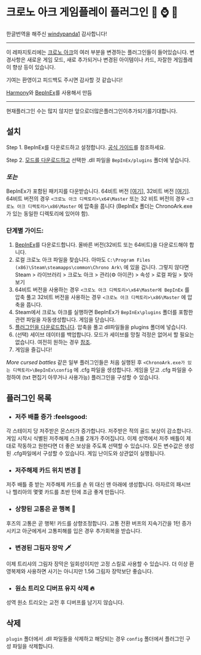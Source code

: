 # 크로노 아크 게임플레이 플러그인 :baguette_bread: :watch: :hedgehog:

한글번역을 해주신 [windypanda1](https://github.com/fwqefwqef) 감사합니다!

---

이 레파지토리에는 [크로노 아크](https://store.steampowered.com/app/1188930/Chrono_Ark/)의 여러 부분을 변경하는 플러그인들이 들어있습니다. 변경사항은 새로운 게임 모드, 새로 추가되거나 변경된 아이템이나 카드, 자잘한 게임플레이 향상 등이 있습니다.

기여는 환영이고 피드백도 주시면 감사할 것 같습니다!

[Harmony](https://github.com/pardeike/Harmony)와 [BepInEx](https://github.com/BepInEx/BepInEx)를 사용해서 만듬

---
현재플러그인 수는 많지 않지만 앞으로더많은플러그인이추가되기를기대합니다.


## 설치

Step 1. BepInEx를 다운로드하고 설정합니다. [공식 가이드](https://docs.bepinex.dev/master/articles/user_guide/installation/unity_mono.html)를 참조하세요.

Step 2. [모드를 다운로드하고](https://github.com/Neoshrimp/ChronoArk-gameplay-plugins/releases) 선택한 .dll 파일을 `BepInEx/plugins` 폴더에 넣습니다.

### *또는*

BepInEx가 포함된 패키지를 다운받습니다. 64비트 버전 [[여기]](https://github.com/Neoshrimp/ChronoArk-gameplay-plugins/releases/download/1.1.1/allplugins_BepInEx_x64_included-13-09-2021.zip), 32비트 버전 [[여기]](https://github.com/Neoshrimp/ChronoArk-gameplay-plugins/releases/download/1.1.1/allplugins_BepInEx_x86_included-13-09-2021.zip). 64비트 버전의 경우 `<크로노 아크 디렉토리>\x64\Master` 또는 32 비트 버전의 경우 `<크로노 아크 디렉토리>\x86\Master` 에 압축을 풉니다 (BepInEx 폴더는 ChronoArk.exe가 있는 동일한 디렉토리에 있어야 함).

### 단계별 가이드:

1. [BepInEx](https://github.com/BepInEx/BepInEx/releases/tag/v5.4.15)를 다운로드합니다. 올바른 버전(32비트 또는 64비트)을 다운로드해야 합니다.
2. 로컬 크로노 아크 파일을 찾습니다. 아마도 `C:\Program Files (x86)\Steam\steamapps\common\Chrono Ark\` 에 있을 겁니다. 그렇지 않다면 Steam > 라이브러리 > 크로노 아크 > 관리(:gear: 아이콘) > 속성 > 로컬 파일 > 찾아보기
3. 64비트 버전을 사용하는 경우 `<크로노 아크 디렉토리>\x64\Master에 BepInEx` 를 압축 풀고 32비트 버전을 사용하는 경우 `<크로노 아크 디렉토리>\x86\Master` 에 압축을 풉니다.
4. Steam에서 크로노 아크를 실행하면 BepInEx가 `BepInEx\plugins` 폴더를 포함한 관련 파일을 자동생성합니다. 게임을 닫습니다.
5. [플러그인을 다운로드합니다](https://github.com/Neoshrimp/ChronoArk-gameplay-plugins/releases/download/1.1.1/CAv1.62_allplugins-13-09-2021.zip). 압축을 풀고 dll파일들을 plugins 폴더에 넣습니다.
6. (선택) 세이브 데이터를 백업합니다. 모드가 세이브를 망칠 걱정은 없어서 할 필요는 없습니다. 여전히 원하는 경우 [참조](https://steamcommunity.com/app/1188930/discussions/1/4917340730760337347/).
7. 게임을 즐깁니다!

*More cursed battles* 같은 일부 플러그인들은 처음 실행된 후 `<ChronoArk.exe가 있는 디렉토리>\BepInEx\config` 에 .cfg 파일을 생성합니다. 게임을 닫고 .cfg 파일을 수정하여 (txt 편집기 아무거나 사용가능) 플러그인을 구성할 수 있습니다.

## 플러그인 목록

* ### 저주 배틀 증가  :feelsgood:

각 스테이지 당 저주받은 몬스터가 증가합니다. 저주받은 적의 골드 보상이 감소합니다. 게임 시작시 식별된 저주해제 스크롤 2개가 주어집니다. 이제 성역에서 저주 배틀이 제대로 작동하고 원한다면 더 좋은 보상을 주도록 선택할 수 있습니다. 모든 변수값은 생성된 .cfg파일에서 구성할 수 있습니다. 게임 난이도와 상관없이 실행됩니다.

* ### 저주해제 카드 위치 변경 :scroll:

저주 배틀 중 받는 저주해제 카드를 손 위 대신 맨 아래에 생성합니다. 아자르의 패시브나 헬리아의 몇몇 카드를 초반 턴에 조금 좋게 만듭니다.

* ### 상향된 고통은 곧 행복 :carrot:

후즈의 고통은 곧 행복! 카드를 상향조정합니다. 고통 전환 버프의 지속기간을 1턴 증가시키고 아군에게서 고통피해를 입은 경우 추가회복을 받습니다.

* ### 변경된 그림자 장막 :dagger:
이제 트리샤의 그림자 장막은 일회성이지만 고정 스킬로 사용할 수 있습니다. 더 이상 환영복제와 사용하면 사기는 아니지만 1.56 그림자 장막보단 좋습니다.

* ### 원소 트리오 디버프 유지 삭제 :fire:

성역 원소 트리오는 교전 후 디버프를 남기지 않습니다.

## 삭제
`plugin` 폴더에서 .dll 파일들을 삭제하고 해당되는 경우 `config` 폴더에서 플러그인 구성 파일을 삭제합니다.

